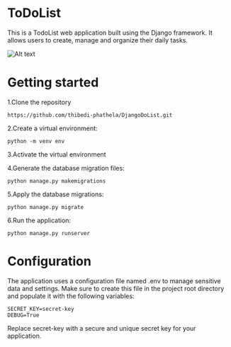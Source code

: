 # ToDoList
This is a TodoList web application built using the Django framework. It allows users to create, manage and organize their daily tasks.


![Alt text](<Imange.png>)


#
# Getting started
1.Clone the repository

    https://github.com/thibedi-phathela/DjangoDoList.git

2.Create a virtual environment:  

    python -m venv env

3.Activate the virtual environment

4.Generate the database migration files:

    python manage.py makemigrations

5.Apply the database migrations:

    python manage.py migrate

6.Run the application:

    python manage.py runserver

# Configuration
The application uses a configuration file named .env to manage sensitive data and settings. Make sure to create this file in the project root directory and populate it with the following variables:

    SECRET_KEY=secret-key
    DEBUG=True

Replace secret-key with a secure and unique secret key for your application.